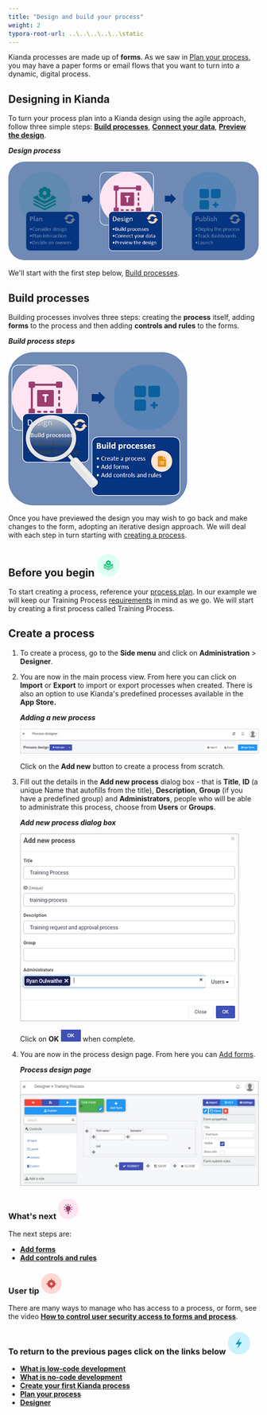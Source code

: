 ```yaml
---
title: "Design and build your process"
weight: 2
typora-root-url: ..\..\..\..\..\static
---
```


Kianda processes are made up of **forms**. As we saw in [Plan your process](/docs/getting-started/create-first-process/plan-your-process/), you may have a paper forms or email flows that you want to turn into a dynamic, digital process. 



## Designing in Kianda

To turn your process plan into a Kianda design using the agile approach, follow three simple steps: [**Build processes**](#build-processes), [**Connect your data**](/docs/getting-started/create-first-process/design-and-build/connect-your-data/), [**Preview the design**](/docs/getting-started/create-first-process/design-and-build/preview-your-process/).

***Design process***

![Designing in Kianda](/images/highlightdesign.png)



We'll start with the first step below, [Build processes](#build-processes).



## Build processes

Building processes involves three steps: creating the **process** itself, adding **forms** to the process and then adding **controls and rules** to the forms. 

***Build process steps***

![Create forms process](/images/magnifycreateforms.png)

Once you have previewed the design you may wish to go back and make changes to the form, adopting an iterative design approach. We will deal with each step in turn starting with [creating a process](#create-a-process). 



## Before you begin ![Process plan icon](/images/11.png) 

To start creating a process, reference your [process plan](/docs/getting-started/create-first-process/plan-your-process/). In our example we will keep our Training Process [requirements](/docs/getting-started/create-first-process/plan-your-process#summary-of-requirements) in mind as we go. We will start by creating a first process called Training Process. 



## Create a process ##

1. To create a process, go to the **Side menu** and click on **Administration** > **Designer**.

2. You are now in the main process view. From here you can click on **Import** or **Export** to import or export processes when created. There is also an option to use Kianda's predefined processes available in the **App Store.** 

   ***Adding a new process***

   ![Main process view](/images/mainprocessview.png)

   Click on the **Add new** button to create a process from scratch.

3. Fill out the details in the **Add new process** dialog box - that is **Title**, **ID** (a unique Name that autofills from the title), **Description**, **Group** (if you have a predefined group) and **Administrators**, people who will be able to administrate this process, choose from **Users** or **Groups**.

   ***Add new process dialog box***

   ![Create a process](/images/createprocess2.png)

    Click on **OK** ![OK button](/images/ok.png) when complete.

4. You are now in the process design page. From here you can [Add forms](/docs/getting-started/create-first-process/design-and-build/add-forms/).

   ***Process design page***

   ![Form designer](/images/Process_Design_Page.jpg)



### What's next  ![Idea icon](/images/18.png) ###

The next steps are: 

- [**Add forms**](/docs/getting-started/create-first-process/design-and-build/add-forms/)
- **[Add controls and rules](/docs/getting-started/create-first-process/design-and-build/add-controls-and-rules/)**



### User tip ![Target icon](/images/05.png) ###

There are many ways to manage who has access to a process, or form, see the video [**How to control user security access to forms and process**](/docs/how-to/control-form-user-security/).



### **To return to the previous pages click on the links below**  ![Lighting icon](/images/10.png) 

- [**What is low-code development**](/docs/getting-started/welcome/low-code/)
- [**What is no-code development**](/docs/getting-started/welcome/no-code/)
- **[Create your first Kianda process](/docs/getting-started/create-first-process/)**
- **[Plan your process](/docs/getting-started/create-first-process/plan-your-process/)**
- [**Designer**](/docs/getting-started/create-first-process/design-and-build/add-forms/designer/)

